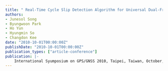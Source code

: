 ```yaml
---
title: " Real-Time Cycle Slip Detection Algorithm for Universal Dual-Frequency GPS Users in All Cases Including a Half Cycle Slip"
authors:
- Junesol Song
- Byungwoon Park
- Ho Yun
- Hyungmin So
- Changdon Kee
date: "2010-10-01T00:00:00Z"
publishDate: "2010-10-01T00:00:00Z"
publication_types: ["article-conference"]
publication: |-
    International Syumposium on GPS/GNSS 2010, Taipei, Taiwan, October, 2010
---
```

